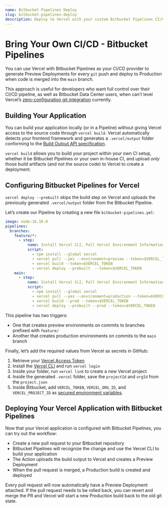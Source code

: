 ```yaml
---
name: Bitbucket Pipelines Deploy
slug: bitbucket-pipelines-deploy
description: Deploy to Vercel with your custom Bitbucket Pipelines CI/CD.
---
```


# Bring Your Own CI/CD - Bitbucket Pipelines

You can use Vercel with Bitbucket Pipelines as your CI/CD provider to generate Preview Deployments for every `git` push and deploy to Production when code is merged into the `main` branch.

This approach is useful for developers who want full control over their CI/CD pipeline, as well as Bitbucket Data Center users, when can’t level Vercel’s [zero-configuration git integration](https://vercel.com/docs/concepts/git/vercel-for-github) currently.

## Building Your Application

You can build your application locally (or in a Pipeline) without giving Vercel access to the source code through `vercel build`. Vercel automatically detects your frontend framework and generates a `.vercel/output` folder conforming to the [Build Output API specification](https://vercel.com/blog/build-output-api).

`vercel build` allows you to build your project within your own CI setup, whether it be Bitbucket Pipelines or your own in-house CI, and upload _only_ those build artifacts (and not the source code) to Vercel to create a deployment.

## Configuring Bitbucket Pipelines for Vercel

`vercel deploy --prebuilt` skips the build step on Vercel and uploads the previously generated `.vercel/output` folder from the Bitbucket Pipeline.

Let’s create our Pipeline by creating a new file `bitbucket-pipelines.yml`:

```yaml
image: node:16.16.0
pipelines:
  branches:
    feature/*:
      - step:
          name: Install Vercel CLI, Pull Vercel Environment Information, Build Project Artifacts and Deploy Project Artifacts to Vercel
          script:
            - npm install --global vercel
            - vercel pull --yes --environment=preview --token=$VERCEL_TOKEN
            - vercel build --token=$VERCEL_TOKEN
            - vercel deploy --prebuilt  --token=$VERCEL_TOKEN
    main:
      - step:
          name: Install Vercel CLI, Pull Vercel Environment Information, Build Project Artifacts and Deploy Project Artifacts to Vercel
          script:
            - npm install --global vercel
            - vercel pull --yes --environment=production --token=$VERCEL_TOKEN
            - vercel build --prod --token=$VERCEL_TOKEN
            - vercel deploy --prebuilt --prod --token=$VERCEL_TOKEN
```

This pipeline has two triggers:

- One that creates preview environments on commits to branches prefixed with `feature/`
- Another that creates production environments on commits to the `main` branch

Finally, let’s add the required values from Vercel as secrets in GitHub:

1. Retrieve your [Vercel Access Token](https://vercel.com/support/articles/how-do-i-use-a-vercel-api-access-token)
2. Install the [Vercel CLI](https://vercel.com/cli) and run `vercel login`
3. Inside your folder, run `vercel link` to create a new Vercel project
4. Inside the generated `.vercel` folder, save the `projectId` and `orgId` from the `project.json`
5. Inside Bitbucket, add `VERCEL_TOKEN`, `VERCEL_ORG_ID`, and `VERCEL_PROJECT_ID` as [secured environment variables](https://support.atlassian.com/bitbucket-cloud/docs/variables-and-secrets/).

## Deploying Your Vercel Application with Bitbucket Pipelines

Now that your Vercel application is configured with Bitbucket Pipelines, you can try out the workflow:

- Create a new pull request to your Bitbucket repository
- Bitbucket Pipelines will recognize the change and use the Vercel CLI to build your application
- The Action uploads the build output to Vercel and creates a Preview Deployment
- When the pull request is merged, a Production build is created and deployed

Every pull request will now automatically have a Preview Deployment attached. If the pull request needs to be rolled back, you can revert and merge the PR and Vercel will start a new Production build back to the old git state.
